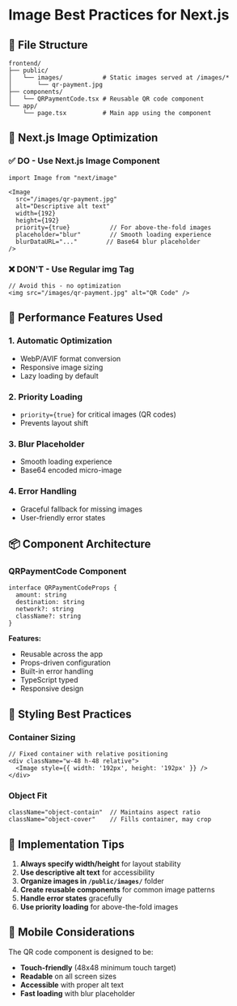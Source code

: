 # Image Best Practices for Next.js

## 📁 File Structure

```
frontend/
├── public/
│   └── images/           # Static images served at /images/*
│       └── qr-payment.jpg
├── components/
│   └── QRPaymentCode.tsx # Reusable QR code component
└── app/
    └── page.tsx          # Main app using the component
```

## 🎯 Next.js Image Optimization

### ✅ DO - Use Next.js Image Component
```tsx
import Image from "next/image"

<Image
  src="/images/qr-payment.jpg"
  alt="Descriptive alt text"
  width={192}
  height={192}
  priority={true}           // For above-the-fold images
  placeholder="blur"        // Smooth loading experience
  blurDataURL="..."        // Base64 blur placeholder
/>
```

### ❌ DON'T - Use Regular img Tag
```tsx
// Avoid this - no optimization
<img src="/images/qr-payment.jpg" alt="QR Code" />
```

## 🚀 Performance Features Used

### 1. **Automatic Optimization**
- WebP/AVIF format conversion
- Responsive image sizing
- Lazy loading by default

### 2. **Priority Loading**
- `priority={true}` for critical images (QR codes)
- Prevents layout shift

### 3. **Blur Placeholder**
- Smooth loading experience
- Base64 encoded micro-image

### 4. **Error Handling**
- Graceful fallback for missing images
- User-friendly error states

## 📦 Component Architecture

### QRPaymentCode Component
```tsx
interface QRPaymentCodeProps {
  amount: string
  destination: string
  network?: string
  className?: string
}
```

**Features:**
- Reusable across the app
- Props-driven configuration
- Built-in error handling
- TypeScript typed
- Responsive design

## 🎨 Styling Best Practices

### Container Sizing
```tsx
// Fixed container with relative positioning
<div className="w-48 h-48 relative">
  <Image style={{ width: '192px', height: '192px' }} />
</div>
```

### Object Fit
```tsx
className="object-contain"  // Maintains aspect ratio
className="object-cover"    // Fills container, may crop
```

## 🔧 Implementation Tips

1. **Always specify width/height** for layout stability
2. **Use descriptive alt text** for accessibility
3. **Organize images in `/public/images/`** folder
4. **Create reusable components** for common image patterns
5. **Handle error states** gracefully
6. **Use priority loading** for above-the-fold images

## 📱 Mobile Considerations

The QR code component is designed to be:
- **Touch-friendly** (48x48 minimum touch target)
- **Readable** on all screen sizes
- **Accessible** with proper alt text
- **Fast loading** with blur placeholder 
